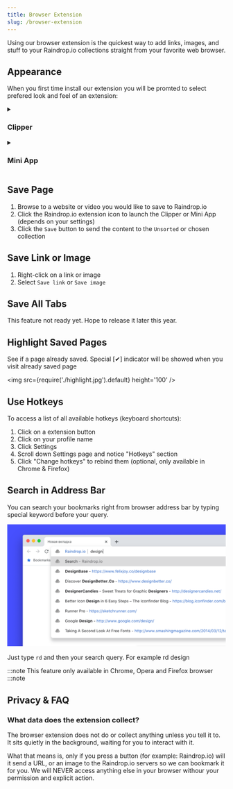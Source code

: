 ```yaml
---
title: Browser Extension
slug: /browser-extension
---
```


Using our browser extension is the quickest way to add links, images, and stuff to your Raindrop.io collections straight from your favorite web browser.

## Appearance
When you first time install our extension you will be promted to select prefered look and feel of an extension:

<!------------------------------>
<details><summary>

### Clipper

</summary>

Clipper is the most simple and fastest way to save new bookmarks.

![](clipper.jpg)

</details>

<!------------------------------>
<details><summary>

### Mini App

</summary>

Mini App gives you the same experience as our web site but in compact size. You can browse, search, organize and add new bookmarks.

![](mini_app.jpg)

</details>

## Save Page
1. Browse to a website or video you would like to save to Raindrop.io 
2. Click the Raindrop.io extension icon to launch the Clipper or Mini App (depends on your settings)
3. Click the `Save` button to send the content to the `Unsorted` or chosen collection

## Save Link or Image
1. Right-click on a link or image
2. Select `Save link` or `Save image`

## Save All Tabs
This feature not ready yet. Hope to release it later this year.

## Highlight Saved Pages
See if a page already saved. Special [✔] indicator will be showed when you visit already saved page

<img src={require('./highlight.jpg').default} height='100' />

## Use Hotkeys
To access a list of all available hotkeys (keyboard shortcuts):
1. Click on a extension button
2. Click on your profile name
3. Click Settings
4. Scroll down Settings page and notice "Hotkeys" section
5. Click "Change hotkeys" to rebind them (optional, only available in Chrome & Firefox)

## Search in Address Bar
You can search your bookmarks right from browser address bar by typing special keyword before your query.

![](./omnibox.png)

Just type ``rd`` and then your search query. For example rd design

:::note
This feature only available in Chrome, Opera and Firefox browser
:::note

## Privacy & FAQ
### What data does the extension collect?
The browser extension does not do or collect anything unless you tell it to. It sits quietly in the background, waiting for you to interact with it.

What that means is, only if you press a button (for example: Raindrop.io) will it send a URL, or an image to the Raindrop.io servers so we can bookmark it for you. We will NEVER access anything else in your browser withour your permission and explicit action.
